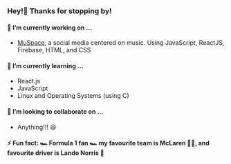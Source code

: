 ### Hey!👋 Thanks for stopping by!


#### 🔭 I’m currently working on ...
  - [MuSpace](https://muspace.me), a social media centered on music. Using JavaScript, ReactJS, Firebase, HTML, and CSS
#### 🌱 I’m currently learning ...
  - React.js
  - JavaScript
  - Linux and Operating Systems (using C)
#### 👯 I’m looking to collaborate on ...
  - Anything!!! 😃
#### ⚡ Fun fact: 🏎️ Formula 1 fan 🏎️ my favourite team is McLaren 🧡💙, and favourite driver is Lando Norris 🏁
